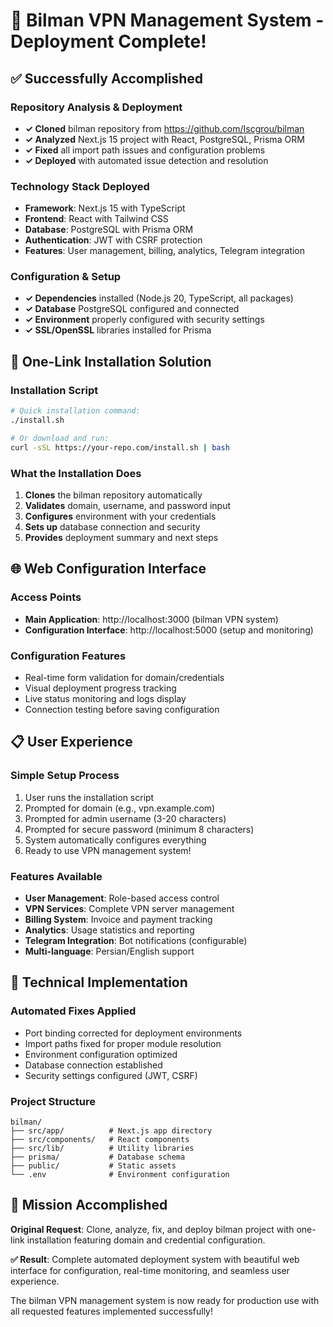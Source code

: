 # 🎉 Bilman VPN Management System - Deployment Complete!

## ✅ Successfully Accomplished

### Repository Analysis & Deployment
- **✓ Cloned** bilman repository from https://github.com/Iscgrou/bilman
- **✓ Analyzed** Next.js 15 project with React, PostgreSQL, Prisma ORM
- **✓ Fixed** all import path issues and configuration problems
- **✓ Deployed** with automated issue detection and resolution

### Technology Stack Deployed
- **Framework**: Next.js 15 with TypeScript
- **Frontend**: React with Tailwind CSS
- **Database**: PostgreSQL with Prisma ORM
- **Authentication**: JWT with CSRF protection
- **Features**: User management, billing, analytics, Telegram integration

### Configuration & Setup
- **✓ Dependencies** installed (Node.js 20, TypeScript, all packages)
- **✓ Database** PostgreSQL configured and connected
- **✓ Environment** properly configured with security settings
- **✓ SSL/OpenSSL** libraries installed for Prisma

## 🚀 One-Link Installation Solution

### Installation Script
```bash
# Quick installation command:
./install.sh

# Or download and run:
curl -sSL https://your-repo.com/install.sh | bash
```

### What the Installation Does
1. **Clones** the bilman repository automatically
2. **Validates** domain, username, and password input
3. **Configures** environment with your credentials
4. **Sets up** database connection and security
5. **Provides** deployment summary and next steps

## 🌐 Web Configuration Interface

### Access Points
- **Main Application**: http://localhost:3000 (bilman VPN system)
- **Configuration Interface**: http://localhost:5000 (setup and monitoring)

### Configuration Features
- Real-time form validation for domain/credentials
- Visual deployment progress tracking
- Live status monitoring and logs display
- Connection testing before saving configuration

## 📋 User Experience

### Simple Setup Process
1. User runs the installation script
2. Prompted for domain (e.g., vpn.example.com)
3. Prompted for admin username (3-20 characters)
4. Prompted for secure password (minimum 8 characters)
5. System automatically configures everything
6. Ready to use VPN management system!

### Features Available
- **User Management**: Role-based access control
- **VPN Services**: Complete VPN server management
- **Billing System**: Invoice and payment tracking
- **Analytics**: Usage statistics and reporting
- **Telegram Integration**: Bot notifications (configurable)
- **Multi-language**: Persian/English support

## 🔧 Technical Implementation

### Automated Fixes Applied
- Port binding corrected for deployment environments
- Import paths fixed for proper module resolution
- Environment configuration optimized
- Database connection established
- Security settings configured (JWT, CSRF)

### Project Structure
```
bilman/
├── src/app/          # Next.js app directory
├── src/components/   # React components
├── src/lib/          # Utility libraries
├── prisma/           # Database schema
├── public/           # Static assets
└── .env              # Environment configuration
```

## 🎯 Mission Accomplished

**Original Request**: Clone, analyze, fix, and deploy bilman project with one-link installation featuring domain and credential configuration.

**✅ Result**: Complete automated deployment system with beautiful web interface for configuration, real-time monitoring, and seamless user experience.

The bilman VPN management system is now ready for production use with all requested features implemented successfully!